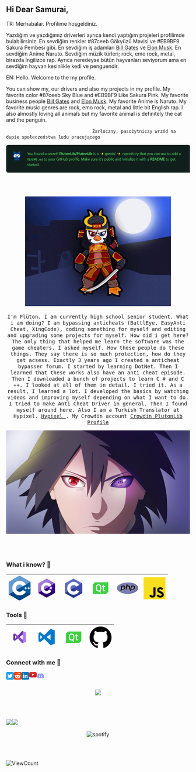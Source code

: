 
## Hi Dear Samurai, 



TR:
Merhabalar. Profilime hoşgeldiniz. 

Yazdığım ve yazdığımız driverleri ayrıca kendi yaptığım projeleri profilimde bulabilirsiniz. En sevdiğim renkler #87ceeb Gökyüzü Mavisi ve #EB9BF9 Sakura Pembesi gibi. En sevdiğim iş adamları <a href="https://tr.wikipedia.org/wiki/Bill_Gates">Bill Gates</a> ve <a href="https://tr.wikipedia.org/wiki/Elon_Musk">Elon Musk</a>. En sevdiğim Anime Naruto. Sevdiğim müzik türleri; rock, emo rock, metal, birazda İngilizce rap. Ayrıca neredeyse bütün hayvanları seviyorum ama en sevdiğim hayvan kesinlikle kedi ve penguendir.


EN:
Hello. Welcome to the my profile.

You can show my, our drivers and also my projects in my profile. My favorite color #87ceeb Sky Blue and #EB9BF9 Like Sakura Pink. My favorite business people <a href="https://tr.wikipedia.org/wiki/Bill_Gates">Bill Gates</a> and <a href="https://tr.wikipedia.org/wiki/Elon_Musk">Elon Musk</a>. My favorite Anime is Naruto. My favorite music genres are rock, emo rock, metal and little bit English rap. I also almostly loving all animals but my favorite animal is definitely the cat and the penguin. 

                                     Żarłoczny, pasożytniczy wrzód na dupie społeczeństwa ludu pracującego


<p align="center">
<img src="https://raw.githubusercontent.com/lib-Pluton/lib-Pluton/master/img/meow.png" /></p>
<br/><br/>

<p align="center">
  <img src="https://raw.githubusercontent.com/lib-Pluton/lib-Pluton/master/img/profile.gif" width=400>
  <br><br>
  <samp>
    I'm Plüton. I am currently high school senior student. What i am doing? I am bypassing anticheats (BattlEye, EasyAnti Cheat, XingCode), coding something for myself and editing and upgrading some projects for myself. How did i get here? The only thing that helped me learn the software was the game cheaters. I asked myself. How these people do these things. They say there is so much protection, how do they get acsess. Exactly 3 years ago I created a anticheat bypasser forum. I started by learning DotNet. Then I learned that these works also have an anti cheat episode. Then I downloaded a bunch of projects to learn C # and C ++. I looked at all of them in detail. I tried it. As a result, I learned a lot. I developed the basics by watching videos and improving myself depending on what I want to do. I tried to make Anti Cheat Driver in general. Then I found myself around here. Also I am a Turkish Translator at Hypixel. <a href="https://hypixel.net/"> Hypixel </a>. My Crowdin account <a href="https://crowdin.com/profile/PlutonLib-"> Crowdin PlutonLib Profile </a>
  </samp>
</p>

<p align="center">
<img src="https://raw.githubusercontent.com/lib-Pluton/lib-Pluton/master/img/Eyes.gif" width=600 /></p>
<br/><br/>

### What i know?  :rocket:
|<img src="https://raw.githubusercontent.com/lib-Pluton/lib-Pluton/master/img/cpp.png" width=60> | <img src="https://raw.githubusercontent.com/lib-Pluton/lib-Pluton/master/img/csharp.png" width=60> | <img src="https://raw.githubusercontent.com/lib-Pluton/lib-Pluton/master/img/c.webp" width=60> | <img src="https://raw.githubusercontent.com/lib-Pluton/lib-Pluton/master/img/qt.png" width=60> | <img src="https://raw.githubusercontent.com/lib-Pluton/lib-Pluton/master/img/php.svg" width=60> | <img src="https://raw.githubusercontent.com/lib-Pluton/lib-Pluton/master/img/js.png" width=60> |
|:---:|:---:|:---:|:---:|:---:|:---:|


### Tools :hammer:
|<img src="https://raw.githubusercontent.com/lib-Pluton/lib-Pluton/master/img/vs.png" width=60> | <img src="https://raw.githubusercontent.com/lib-Pluton/lib-Pluton/master/img/vsc.png" width=60> | <img src="https://raw.githubusercontent.com/lib-Pluton/lib-Pluton/master/img/qt.png" width=60> | <img src="https://raw.githubusercontent.com/lib-Pluton/lib-Pluton/master/img/github.svg" width=60> |
|:---:|:---:|:---:|:---:|

### Connect with me :penguin:
<a href="https://twitter.com/morenapluton">
  <img align="left" alt="lib-Pluton Twitter" width="21px" src="https://raw.githubusercontent.com/edent/SuperTinyIcons/099dc12b59179d07d534069bc8551718f786d91a/images/svg/twitter.svg" />
</a>
<a href="https://www.reddit.com/user/MorenaPluton">
  <img align="left" alt="Plütonlib Reddit" width="21px" src="https://raw.githubusercontent.com/edent/SuperTinyIcons/099dc12b59179d07d534069bc8551718f786d91a/images/svg/reddit.svg" />
</a>
<a href="https://www.linkedin.com/in/sercan-uyan-188b671b9/">
  <img align="left" alt="PlütonLib Linkdin" width="21px" src="https://raw.githubusercontent.com/edent/SuperTinyIcons/099dc12b59179d07d534069bc8551718f786d91a/images/svg/linkedin.svg" />
</a>
<a href="https://www.youtube.com/channel/UCS0Navcngv5tDuk4Q1jMjoA">
  <img align="left" alt="PlütonLib YouTube" width="21px" src="https://raw.githubusercontent.com/lib-Pluton/lib-Pluton/main/img/yt.png" />
</a>
<a href="https://discord.gg/F5BkwBSJXh">
  <img align="left" alt="PlütonLib Discord" width="21px" src="https://raw.githubusercontent.com/lib-Pluton/lib-Pluton/main/img/dc.png" />
</a>
<br/><br/>

<p align="center">
<img src="https://raw.githubusercontent.com/lib-Pluton/lib-Pluton/master/img/Dodge.gif" width=600 /></p>
<br/><br/>


<a href="https://github.com/lib-Pluton"><img src="https://github-readme-stats.vercel.app/api?username=lib-Pluton&theme=midnight-purple&show_icons=true" /><!-- wi*quL3fcV --><img  src="https://github-readme-stats.vercel.app/api/top-langs/?username=lib-Pluton&theme=midnight-purple&show_icons=true" /></a>


<p align="center">
<img alt="spotify" width="235px" src="https://spotify-github-profile.vercel.app/api/view?uid=2m0k6loyp16jcnmyudz3s7o88&cover_image=true&theme=default" /></p>
<br/><br/>


<!--  ![visitors](https://visitor-badge.glitch.me/badge?page_id=lib-Pluton/lib-Pluton) -->
![ViewCount](https://views.whatilearened.today/views/github/lib-Pluton/views.svg)
